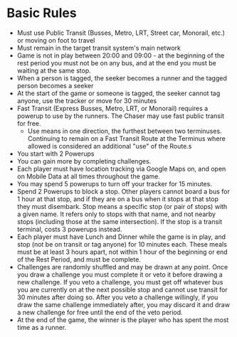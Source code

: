 # Basic Rules


* Must use Public Transit (Busses, Metro, LRT, Street car, Monorail, etc.) or moving on foot to travel
* Must remain in the target transit system's main network
* Game is not in play between 20:00 and 09:00 - at the beginning of the rest period you must not be on any bus, and at the end you must be waiting at the same stop.
* When a person is tagged, the seeker becomes a runner and the tagged person becomes a seeker
* At the start of the game or someone is tagged, the seeker cannot tag anyone, use the tracker or move for 30 minutes
* Fast Transit (Express Busses, Metro, LRT, or Monorail) requires a powerup to use by the runners. The Chaser may use fast public transit for free.
    * Use means in one direction, the furthest between two terminuses. Continuing to remain on a Fast Transit Route at the Terminus where allowed is considered an additional "use" of the Route.s
* You start with 2 Powerups
* You can gain more by completing challenges.
* Each player must have location tracking via Google Maps on, and open on Mobile Data at all times throughout the game. 
* You may spend 5 powerups to turn off your tracker for 15 minutes.
* Spend 2 Powerups to block a stop. Other players cannot board a bus for 1 hour at that stop, and if they are on a bus when it stops at that stop they must disembark. Stop means a specific stop (or pair of stops) with a given name. It refers only to stops with that name, and not nearby stops (including those at the same intersection). If the stop is a transit terminal, costs 3 powerups instead. 
* Each player must have Lunch and Dinner while the game is in play, and stop (not be on transit or tag anyone) for 10 minutes each. These meals must be at least 3 hours apart, not within 1 hour of the beginning or end of the Rest Period, and must be complete.
* Challenges are randomly shuffled and may be drawn at any point. Once you draw a challenge you must complete it or veto it before drawing a new challenge. If you veto a challenge, you must get off whatever bus you are currently on at the next possible stop and cannot use transit for 30 minutes after doing so. After you veto a challenge willingly, if you draw the same challenge immediately after, you may discard it and draw a new challenge for free until the end of the veto period.
* At the end of the game, the winner is the player who has spent the most time as a runner.
